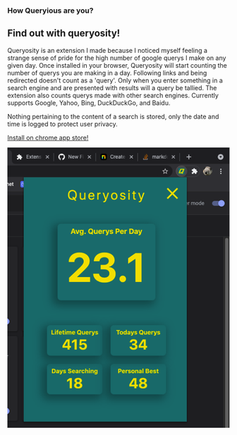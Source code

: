 ### How Queryious are you?
## Find out with queryosity!

Queryosity is an extension I made because I noticed myself feeling a strange sense of pride for the high number of google querys I make on any given day. Once installed in your browser, Queryosity will start counting the number of querys you are making in a day. Following links and being redirected doesn't count as a 'query'. Only when you enter something in a search engine and are presented with results will a query be tallied. The extension also counts querys made with other search engines. Currently supports Google, Yahoo, Bing, DuckDuckGo, and Baidu.

Nothing pertaining to the content of a search is stored, only the date and time is logged to protect user privacy.

[Install on chrome app store!](https://chrome.google.com/webstore/detail/queryosity/oaifnibonihfadgmfclgknlmnfdfoemb)

![Image failed to load](https://github.com/Melbourneandrew/QueryosityExtension/blob/master/demo-image.png?raw=true)
